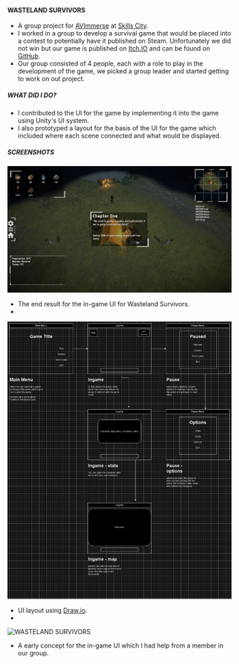 #### WASTELAND SURVIVORS
- A group project for [AVImmerse](https://www.avimmerse.com/) at [Skills City](https://www.skills-city.com/).
- I worked in a group to develop a survival game that would be placed into a contest to potentially have it published on Steam.
Unfortunately we did not win but our game is published on [Itch.IO](https://aletdownofstate.itch.io/wasteland-survivors-rebuilding-hope) and can be found on [GitHub](https://github.com/Aletdownofstate/WastelandSurvivorsGE3).
- Our group consisted of 4 people, each with a role to play in the development of the game, we picked a group leader and started getting to work on out project.
##### WHAT DID I DO?
- I contributed to the UI for the game by implementing it into the game using Unity's UI system.
- I also prototyped a layout for the basis of the UI for the game which included where each scene connected and what would be displayed. 
##### SCREENSHOTS
![WASTELAND SURVIVORS](/assets/img/thumbnail/Wasteland%20Survivors%20GE3.png)
- The end result for the in-game UI for Wasteland Survivors.
-
![WASTELAND SURVIVORS](/assets/img/misc/wasteland_survivors/screenshot1.png)
- UI layout using [Draw.io](https://app.diagrams.net/).
-
![WASTELAND SURVIVORS](/assets/img/misc/wasteland_survivors/screenshot2.png)
- A early concept for the in-game UI which I had help from a member in our group.